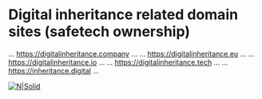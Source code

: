 
# Digital inheritance related domain sites (safetech ownership)

...
  https://digitalinheritance.company
...
...
  https://digitalinheritance.eu
...
...
  https://digitalinheritance.io
...
...
  https://digitalinheritance.tech
...
...
  https://inheritance.digital
...




[![N|Solid](https://github.com/Safehaven-io/Media/blob/master/Banner.png)](https://safehaven.io/)
